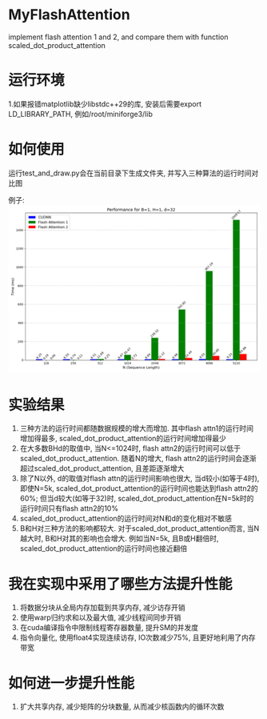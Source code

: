 # MyFlashAttention
implement flash attention 1 and 2, and compare them with function scaled_dot_product_attention

# 运行环境
1.如果报错matplotlib缺少libstdc++29的库, 安装后需要export LD_LIBRARY_PATH, 例如/root/miniforge3/lib

# 如何使用
运行test_and_draw.py会在当前目录下生成文件夹, 并写入三种算法的运行时间对比图

例子:
![](test_result_20241218_193618/performance_B1_H1_d32.png)

# 实验结果
1. 三种方法的运行时间都随数据规模的增大而增加. 其中flash attn1的运行时间增加得最多, scaled_dot_product_attention的运行时间增加得最少
2. 在大多数BHd的取值中, 当N<=1024时, flash attn2的运行时间可以低于scaled_dot_product_attention. 随着N的增大, flash attn2的运行时间会逐渐超过scaled_dot_product_attention, 且差距逐渐增大
4. 除了N以外, d的取值对flash attn的运行时间影响也很大, 当d较小(如等于4时), 即使N=5k, scaled_dot_product_attention的运行时间也能达到flash attn2的60%; 但当d较大(如等于32)时, scaled_dot_product_attention在N=5k时的运行时间只有flash attn2的10%
5. scaled_dot_product_attention的运行时间对N和d的变化相对不敏感
6. B和H对三种方法的影响都较大. 对于scaled_dot_product_attention而言, 当N越大时, B和H对其的影响也会增大. 例如当N=5k, 且B或H翻倍时, scaled_dot_product_attention的运行时间也接近翻倍

# 我在实现中采用了哪些方法提升性能
1. 将数据分块从全局内存加载到共享内存, 减少访存开销
2. 使用warp归约求和以及最大值, 减少线程间同步开销
3. 在cuda编译指令中限制线程寄存器数量, 提升SM的并发度
4. 指令向量化, 使用float4实现连续访存, IO次数减少75%, 且更好地利用了内存带宽

# 如何进一步提升性能
1. 扩大共享内存, 减少矩阵的分块数量, 从而减少核函数内的循环次数
